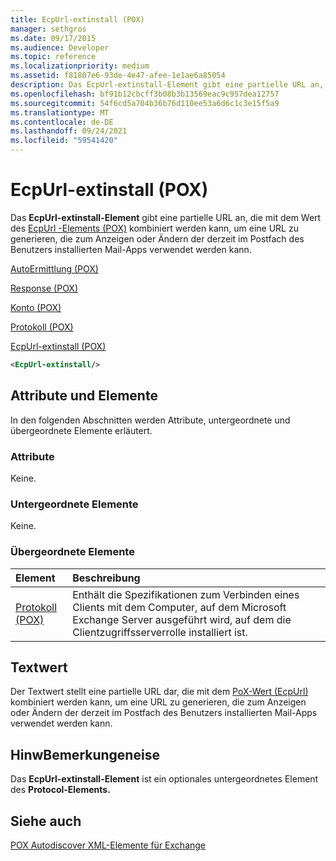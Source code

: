 ```yaml
---
title: EcpUrl-extinstall (POX)
manager: sethgros
ms.date: 09/17/2015
ms.audience: Developer
ms.topic: reference
ms.localizationpriority: medium
ms.assetid: f81807e6-93de-4e47-afee-1e1ae6a85054
description: Das EcpUrl-extinstall-Element gibt eine partielle URL an, die mit dem Wert des EcpUrl -Elements (POX) kombiniert werden kann, um eine URL zu generieren, die zum Anzeigen oder Ändern der derzeit im Postfach des Benutzers installierten Mail-Apps verwendet werden kann.
ms.openlocfilehash: bf91b12cbcff3b08b3b13569eac9c957dea12757
ms.sourcegitcommit: 54f6cd5a704b36b76d110ee53a6d6c1c3e15f5a9
ms.translationtype: MT
ms.contentlocale: de-DE
ms.lasthandoff: 09/24/2021
ms.locfileid: "59541420"
---
```

# <a name="ecpurl-extinstall-pox"></a>EcpUrl-extinstall (POX)

Das **EcpUrl-extinstall-Element** gibt eine partielle URL an, die mit dem Wert des [EcpUrl -Elements (POX)](ecpurl-pox.md) kombiniert werden kann, um eine URL zu generieren, die zum Anzeigen oder Ändern der derzeit im Postfach des Benutzers installierten Mail-Apps verwendet werden kann. 
  
[AutoErmittlung (POX)](autodiscover-pox.md)
  
[Response (POX)](response-pox.md)
  
[Konto (POX)](account-pox.md)
  
[Protokoll (POX)](protocol-pox.md)
  
[EcpUrl-extinstall (POX)](ecpurl-extinstall-pox.md)
  
```XML
<EcpUrl-extinstall/>
```

## <a name="attributes-and-elements"></a>Attribute und Elemente

In den folgenden Abschnitten werden Attribute, untergeordnete und übergeordnete Elemente erläutert.
  
### <a name="attributes"></a>Attribute

Keine.
  
### <a name="child-elements"></a>Untergeordnete Elemente

Keine.
  
### <a name="parent-elements"></a>Übergeordnete Elemente

|**Element**|**Beschreibung**|
|:-----|:-----|
|[Protokoll (POX)](protocol-pox.md) <br/> |Enthält die Spezifikationen zum Verbinden eines Clients mit dem Computer, auf dem Microsoft Exchange Server ausgeführt wird, auf dem die Clientzugriffsserverrolle installiert ist.  <br/> |
   
## <a name="text-value"></a>Textwert

Der Textwert stellt eine partielle URL dar, die mit dem [PoX-Wert (EcpUrl)](ecpurl-pox.md) kombiniert werden kann, um eine URL zu generieren, die zum Anzeigen oder Ändern der derzeit im Postfach des Benutzers installierten Mail-Apps verwendet werden kann. 
  
## <a name="remarks"></a>HinwBemerkungeneise

Das **EcpUrl-extinstall-Element** ist ein optionales untergeordnetes Element des **Protocol-Elements.** 
  
## <a name="see-also"></a>Siehe auch



[POX Autodiscover XML-Elemente für Exchange](pox-autodiscover-xml-elements-for-exchange.md)

